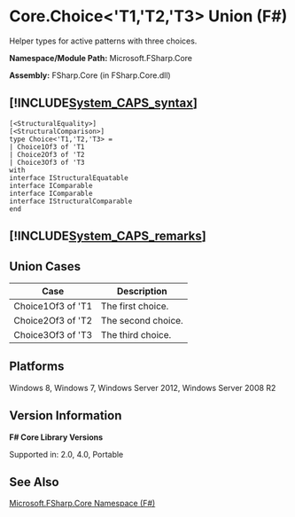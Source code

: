 # Core.Choice<'T1,'T2,'T3> Union (F#)

Helper types for active patterns with three choices.

**Namespace/Module Path:** Microsoft.FSharp.Core

**Assembly:** FSharp.Core (in FSharp.Core.dll)


## [!INCLUDE[System_CAPS_syntax](//System/Token/System_CAPS_syntax_md.md)]

```
[<StructuralEquality>]
[<StructuralComparison>]
type Choice<'T1,'T2,'T3> =
| Choice1Of3 of 'T1
| Choice2Of3 of 'T2
| Choice3Of3 of 'T3
with
interface IStructuralEquatable
interface IComparable
interface IComparable
interface IStructuralComparable
end
```

## [!INCLUDE[System_CAPS_remarks](//System/Token/System_CAPS_remarks_md.md)]

## Union Cases


|Case|Description|
|----|-----------|
|Choice1Of3 of 'T1|The first choice.|
|Choice2Of3 of 'T2|The second choice.|
|Choice3Of3 of 'T3|The third choice.|

## Platforms
Windows 8, Windows 7, Windows Server 2012, Windows Server 2008 R2


## Version Information
**F# Core Library Versions**

Supported in: 2.0, 4.0, Portable




## See Also
[Microsoft.FSharp.Core Namespace &#40;F&#35;&#41;](Microsoft.FSharp.Core+Namespace+28%F%2329%.md)

